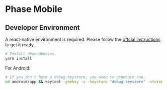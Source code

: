 # Phase Mobile

## Developer Environment

A react-native environment is required.
Please follow the [offcial instructions](https://facebook.github.io/react-native/docs/getting-started) to get it ready.

```sh
# Install dependencies.
yarn install
```

For Android:

```sh
# If you don't have a debug.keystore, you need to generate one.
cd android/app && keytool -genkey -v -keystore "debug.keystore" -storepass "android" -alias "androiddebugkey" -keypass "android" -keyalg "RSA" -keysize 2048 -validity 100000
```
